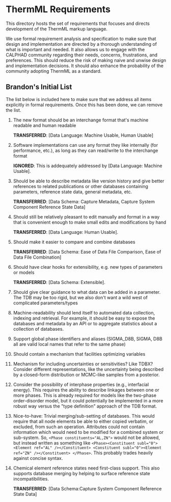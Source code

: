 # ThermML Requirements

This directory hosts the set of requirements that focuses and directs development of the ThermML markup language.

We use formal requirement analysis and specification to make sure that design and implementation are directed by a thorough understanding of what is important and needed.
It also allows us to engage with the CALPHAD community regarding their needs, concerns, frustrations, and preferences.
This should reduce the risk of making naive and unwise design and implementation decisions.
It should also enhance the probability of the community adopting ThermML as a standard.

## Brandon's Initial List

The list below is included here to make sure that we address all items explicitly in formal requirements.
Once this has been done, we can remove the list.

1. The new format should be an interchange format that's machine readable and human readable

   **TRANSFERRED**: [Data Language: Machine Usable, Human Usable]

1. Software implementations can use any format they like internally (for performance, etc.), as long as they can read/write to the interchange format

   **IGNORED**: This is addequately addressed by [Data Language: Machine Usable].

1. Should be able to describe metadata like version history and give better references to related publications or other databases containing parameters, reference state data, general metadata, etc.

   **TRANSFERRED**: [Data Schema: Capture Metadata, Capture System Component Reference State Data]

1. Should still be relatively pleasant to edit manually and format in a way that is convenient enough to make small edits and modifications by hand

   **TRANSFERRED**: [Data Language: Human Usable].

1. Should make it easier to compare and combine databases

   **TRANSFERRED**: [Data Schema: Ease of Data File Comparison, Ease of Data File Combination]

1. Should have clear hooks for extensibility, e.g. new types of parameters or models

   **TRANSFERRED**: [Data Schema: Extensible].

1. Should give clear guidance to what data can be added in a parameter. The TDB may be too rigid, but we also don't want a wild west of complicated parameters/types

1. Machine-readability should lend itself to automated data collection, indexing and retrieval. For example, it should be easy to expose the databases and metadata by an API or to aggregate statistics about a collection of databases.

1. Support global phase identifiers and aliases (SIGMA_D8B, SIGMA, D8B all are valid local names that refer to the same phase)

1. Should contain a mechanism that facilities optimizing variables

1. Mechanism for including uncertainties or sensitivities? Like TDBX? Consider different representations, like the uncertainty being described by a closed-form distribution or MCMC-like samples from a posterior.

1. Consider the possibility of interphase properties (e.g., interfacial energy). This requires the ability to describe linkages between one or more phases. This is already required for models like the two-phase order-disorder model, but it could potentially be implemented in a more robust way versus the "type definition" approach of the TDB format.

1. Nice-to-have: Trivial merging/sub-setting of databases. This would require that all node elements be able to either copied verbatim, or excluded, from such an operation. Attributes could not contain information which would need to be modified for a combined system or sub-system. So, `<Phase constituents="AL,ZN">` would not be allowed, but instead written as something like `<Phase><Constituent subl="0"><Element ref="AL" /></Constituent> <Constituent subl="0"><Element ref="ZN" /></Constituent> </Phase>`. This probably trades heavily against concise syntax.

1. Chemical element reference states need first-class support. This also supports database merging by helping to surface reference state incompatibilities.

   **TRANSFERRED**: [Data Schema:Capture System Component Reference State Data]
